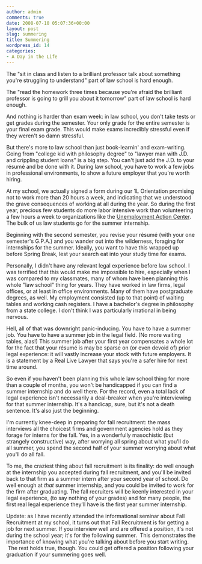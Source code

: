 ```yaml
---
author: admin
comments: true
date: 2008-07-10 05:07:36+00:00
layout: post
slug: summering
title: Summering
wordpress_id: 14
categories:
- A Day in the Life
---
```


The "sit in class and listen to a brilliant professor talk about something you're struggling to understand" part of law school is hard enough.

The "read the homework three times because you're afraid the brilliant professor is going to grill you about it tomorrow" part of law school is hard enough.

And nothing is harder than exam week: in law school, you don't take tests or get grades during the semester.  Your only grade for the entire semester is your final exam grade.  This would make exams incredibly stressful even if they weren't so damn stressful.

But there's more to law school than just book-learnin' and exam-writing.  Going from "college kid with philosophy degree" to "lawyer man with J.D. and crippling student loans" is a big step.  You can't just add the J.D. to your résumé and be done with it.  During law school, you have to work a few jobs in professional environments, to show a future employer that you're worth hiring.

At my school, we actually signed a form during our 1L Orientation promising not to work more than 20 hours a week, and indicating that we understood the grave consequences of working at all during the year.  So during the first year, precious few students do more labor intensive work than volunteering a few hours a week to organizations like the [Unemployment Action Center](hhttp://www.uac-ny.org/).  The bulk of us law students go for the summer internship.

Beginning with the second semester, you revise your résumé (with your one semester's G.P.A.) and you wander out into the wilderness, foraging for internships for the summer.  Ideally, you want to have this wrapped up before Spring Break, lest your search eat into your study time for exams.

Personally, I didn't have any relevant legal experience before law school.  I was terrified that this would make me impossible to hire, especially when I was compared to my classmates, many of whom have been planning this whole "law school" thing for years.  They have worked in law firms, legal offices, or at least in office environments.  Many of them have postgraduate degrees, as well. My employment consisted (up to that point) of waiting tables and working cash registers.  I have a bachelor's degree in philosophy from a state college.  I don't think I was particularly irrational in being nervous.

Hell, all of that was downright panic-inducing.  You have to have a summer job.  You have to have a summer job in the legal field. (No more waiting tables, alas!)  This summer job after your first year compensates a whole lot for the fact that your résumé is may be sparse on (or even devoid of) prior legal experience: it will vastly increase your stock with future employers.  It is a statement by a Real Live Lawyer that says you're a safer hire for next time around.

So even if you haven't been planning this whole law school thing for more than a couple of months, you won't be handicapped if you can find a summer internship and do well there.  For the record, even a total lack of legal experience isn't necessarily a deal-breaker when you're interviewing for that summer internship.  It's a handicap, sure, but it's not a death sentence.  It's also just the beginning.

I'm currently knee-deep in preparing for fall recruitment: the mass interviews all the choicest firms and government agencies hold as they forage for interns for the fall.  Yes, in a wonderfully masochistic (but strangely constructive) way, after worrying all spring about what you'll do all summer, you spend the second half of your summer worrying about what you'll do all fall.

To me, the craziest thing about fall recruitment is its finality: do well enough at the internship you accepted during fall recruitment, and you'll be invited back to that firm as a summer intern after your second year of school.  Do well enough at _that_ summer internship, and you could be invited to work for the firm after graduating.  The fall recruiters will be keenly interested in your legal experience, (to say nothing of your grades) and for many people, the first real legal experience they'll have is the first year summer internship.

Update: as I have recently attended the informational seminar about Fall Recruitment at my school, it turns out that Fall Recruitment is for getting a job for next summer.  If you interview well and are offered a position, it's not during the school year; it's for the following summer.  This demonstrates the importance of knowing what you're talking about before you start writing.  The rest holds true, though.  You could get offered a position following your graduation if your summering goes well.

